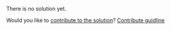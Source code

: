 
There is no solution yet.

Would you like to [contribute to the solution](https://github.com/BFEdev/BFE.dev-solutions/blob/main/question/What-have-you-learned-from-past-professional-working-experiences_en.md)? [Contribute guidline](https://github.com/BFEdev/BFE.dev-solutions#how-to-contribute)
